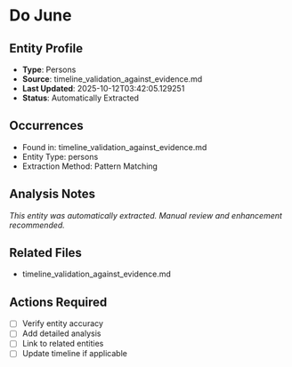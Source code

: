 # Do June

## Entity Profile
- **Type**: Persons
- **Source**: timeline_validation_against_evidence.md
- **Last Updated**: 2025-10-12T03:42:05.129251
- **Status**: Automatically Extracted

## Occurrences
- Found in: timeline_validation_against_evidence.md
- Entity Type: persons
- Extraction Method: Pattern Matching

## Analysis Notes
*This entity was automatically extracted. Manual review and enhancement recommended.*

## Related Files
- timeline_validation_against_evidence.md

## Actions Required
- [ ] Verify entity accuracy
- [ ] Add detailed analysis
- [ ] Link to related entities
- [ ] Update timeline if applicable
